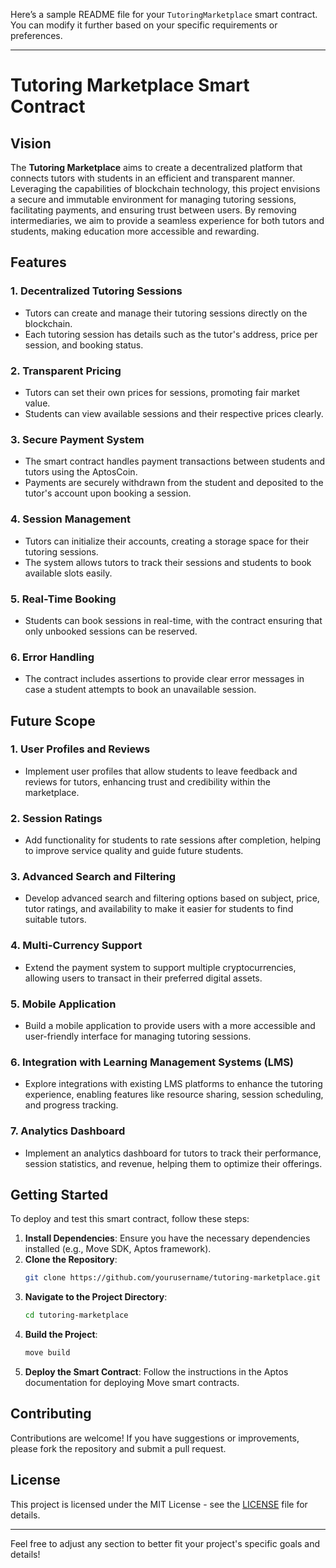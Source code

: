 Here’s a sample README file for your `TutoringMarketplace` smart contract. You can modify it further based on your specific requirements or preferences.

---

# Tutoring Marketplace Smart Contract

## Vision

The **Tutoring Marketplace** aims to create a decentralized platform that connects tutors with students in an efficient and transparent manner. Leveraging the capabilities of blockchain technology, this project envisions a secure and immutable environment for managing tutoring sessions, facilitating payments, and ensuring trust between users. By removing intermediaries, we aim to provide a seamless experience for both tutors and students, making education more accessible and rewarding.

## Features

### 1. **Decentralized Tutoring Sessions**
   - Tutors can create and manage their tutoring sessions directly on the blockchain.
   - Each tutoring session has details such as the tutor's address, price per session, and booking status.

### 2. **Transparent Pricing**
   - Tutors can set their own prices for sessions, promoting fair market value.
   - Students can view available sessions and their respective prices clearly.

### 3. **Secure Payment System**
   - The smart contract handles payment transactions between students and tutors using the AptosCoin.
   - Payments are securely withdrawn from the student and deposited to the tutor's account upon booking a session.

### 4. **Session Management**
   - Tutors can initialize their accounts, creating a storage space for their tutoring sessions.
   - The system allows tutors to track their sessions and students to book available slots easily.

### 5. **Real-Time Booking**
   - Students can book sessions in real-time, with the contract ensuring that only unbooked sessions can be reserved.

### 6. **Error Handling**
   - The contract includes assertions to provide clear error messages in case a student attempts to book an unavailable session.

## Future Scope

### 1. **User Profiles and Reviews**
   - Implement user profiles that allow students to leave feedback and reviews for tutors, enhancing trust and credibility within the marketplace.

### 2. **Session Ratings**
   - Add functionality for students to rate sessions after completion, helping to improve service quality and guide future students.

### 3. **Advanced Search and Filtering**
   - Develop advanced search and filtering options based on subject, price, tutor ratings, and availability to make it easier for students to find suitable tutors.

### 4. **Multi-Currency Support**
   - Extend the payment system to support multiple cryptocurrencies, allowing users to transact in their preferred digital assets.

### 5. **Mobile Application**
   - Build a mobile application to provide users with a more accessible and user-friendly interface for managing tutoring sessions.

### 6. **Integration with Learning Management Systems (LMS)**
   - Explore integrations with existing LMS platforms to enhance the tutoring experience, enabling features like resource sharing, session scheduling, and progress tracking.

### 7. **Analytics Dashboard**
   - Implement an analytics dashboard for tutors to track their performance, session statistics, and revenue, helping them to optimize their offerings.

## Getting Started

To deploy and test this smart contract, follow these steps:

1. **Install Dependencies**: Ensure you have the necessary dependencies installed (e.g., Move SDK, Aptos framework).
2. **Clone the Repository**: 
   ```bash
   git clone https://github.com/yourusername/tutoring-marketplace.git
   ```
3. **Navigate to the Project Directory**:
   ```bash
   cd tutoring-marketplace
   ```
4. **Build the Project**:
   ```bash
   move build
   ```
5. **Deploy the Smart Contract**: Follow the instructions in the Aptos documentation for deploying Move smart contracts.

## Contributing

Contributions are welcome! If you have suggestions or improvements, please fork the repository and submit a pull request.

## License

This project is licensed under the MIT License - see the [LICENSE](LICENSE) file for details.

---

Feel free to adjust any section to better fit your project's specific goals and details!